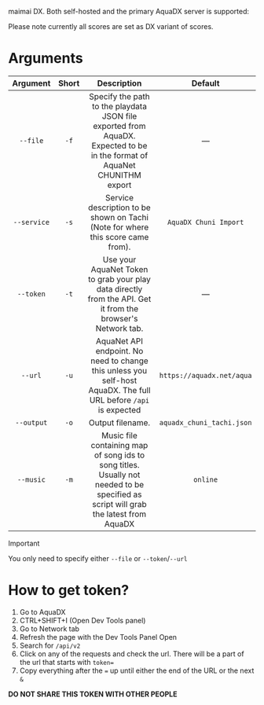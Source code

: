 maimai DX. Both self-hosted and the primary AquaDX server is supported:

Please note currently all scores are set as DX variant of scores.

# Arguments

| Argument    | Short | Description                                                                                                    | Default                     |
|:-----------:|:----:|:---------------------------------------------------------------------------------------------------------------:|:--------------------------:|
| `--file`    | `-f` | Specify the path to the playdata JSON file exported from AquaDX. Expected to be in the format of AquaNet CHUNITHM export                                     | —                          |
| `--service` | `-s` | Service description to be shown on Tachi (Note for where this score came from).                                | `AquaDX Chuni Import`      |
| `--token`   | `-t` | Use your AquaNet Token to grab your play data directly from the API. Get it from the browser's Network tab. | —                          |
| `--url`     | `-u` | AquaNet API endpoint. No need to change this unless you self-host AquaDX. The full URL before `/api` is expected                                      | `https://aquadx.net/aqua`  |
| `--output`  | `-o` | Output filename.                                                                                               | `aquadx_chuni_tachi.json`  |
| `--music`  | `-m` | Music file containing map of song ids to song titles. Usually not needed to be specified as script will grab the latest from AquaDX                                                                                            | `online`  |

> [!IMPORTANT]
> You only need to specify either `--file` or `--token`/`--url`

# How to get token?
1. Go to AquaDX
2. CTRL+SHIFT+I (Open Dev Tools panel)
3. Go to Network tab
4. Refresh the page with the Dev Tools Panel Open
5. Search for `/api/v2`
6. Click on any of the requests and check the url. There will be a part of the url that starts with `token=`
7. Copy everything after the `=` up until either the end of the URL or the next `&`

**DO NOT SHARE THIS TOKEN WITH OTHER PEOPLE**
